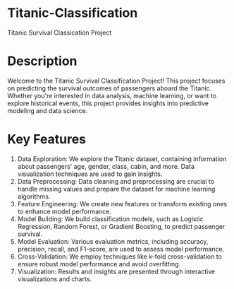 # Titanic-Classification
Titanic Survival Classication Project
# Description
Welcome to the Titanic Survival Classification Project! This project focuses on predicting the survival outcomes of passengers aboard the Titanic. Whether you're interested in data analysis, machine learning, or want to explore historical events, this project provides insights into predictive modeling and data science.
# Key Features
1. Data Exploration: We explore the Titanic dataset, containing information about passengers' age, gender, class, cabin, and more. Data visualization techniques are used to gain insights.
2. Data Preprocessing: Data cleaning and preprocessing are crucial to handle missing values and prepare the dataset for machine learning algorithms.
3. Feature Engineering: We create new features or transform existing ones to enhance model performance.
4. Model Building: We build classification models, such as Logistic Regression, Random Forest, or Gradient Boosting, to predict passenger survival.
5. Model Evaluation: Various evaluation metrics, including accuracy, precision, recall, and F1-score, are used to assess model performance.
6. Cross-Validation: We employ techniques like k-fold cross-validation to ensure robust model performance and avoid overfitting.
7. Visualization: Results and insights are presented through interactive visualizations and charts.
